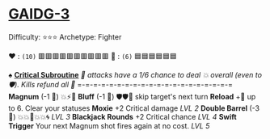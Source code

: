 # [**__GAIDG-3__**](<https://www.youtube.com/watch?v=UFFa0QoHWvE>) 
Difficulty: ⭐⭐⭐ 
Archetype: Fighter

:heart: : `(10)` :red_square::red_square::red_square::red_square::red_square::red_square::red_square::red_square::red_square::red_square: 
:large_blue_diamond: : `(6)`   :blue_square::blue_square::blue_square::blue_square::blue_square::blue_square:

:spades:  [**Critical Subroutine**](https://media.discordapp.net/attachments/1056365502101979146/1168052055672377394/gaidge-3.png?ex=65505c3f&is=653de73f&hm=4433ca1e8f21d42346a7e2adbbdc13769dd42bd80e5970fd76c7e1a1356f9cc2&=&width=673&height=673)
*:dart: attacks have a 1/6 chance to deal :boom: overall (even to :shield:). Kills refund all :large_blue_diamond:*
=-=-=-=-=-=-=-=-=-=-=-=-=-=-=-=-=-=-=-=
**Magnum** (-1 :large_blue_diamond:) :boom::zap::dart: 
**Bluff** (-1 :large_blue_diamond:) :shield::shield::twisted_rightwards_arrows: skip target's next turn
**Reload**  +:large_blue_diamond: up to 6. Clear your statuses
**Moxie** +2 Critical damage *LVL 2*
**Double Barrel** (-3 :large_blue_diamond:) :boom::boom::twisted_rightwards_arrows::boom::boom:🌀 *LVL 3*
**Blackjack Rounds** +2 Critical chance *LVL 4*
**Swift Trigger** Your next Magnum shot fires again at no cost. *LVL 5*
